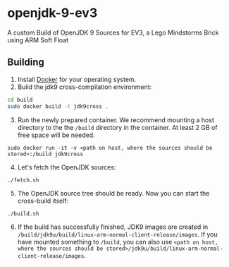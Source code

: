 # openjdk-9-ev3
A custom Build of OpenJDK 9 Sources for EV3, a Lego Mindstorms Brick using ARM Soft Float

## Building

1. Install [Docker](https://docs.docker.com/engine/installation/) for your operating system.
2. Build the jdk9 cross-compilation environment:
```sh
cd build
sudo docker build -t jdk9cross .
```
3. Run the newly prepared container. We recommend mounting a host directory to the the `/build` directory in the container. At least 2 GB of free space will be needed.
```
sudo docker run -it -v <path on host, where the sources should be stored>:/build jdk9cross
```
4. Let's fetch the OpenJDK sources:
```
./fetch.sh
```
5. The OpenJDK source tree should be ready. Now you can start the cross-build itself:
```
./build.sh
```
6. If the build has successfully finished, JDK9 images are created in
`/build/jdk9u/build/linux-arm-normal-client-release/images`.
If you have mounted something to `/build`, you can also use
`<path on host, where the sources should be stored>/jdk9u/build/linux-arm-normal-client-release/images`.
